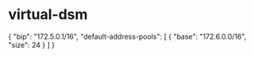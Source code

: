 # virtual-dsm
{
  "bip": "172.5.0.1/16",
  "default-address-pools": [
    {
      "base": "172.6.0.0/16",
      "size": 24
    }
  ]
}
